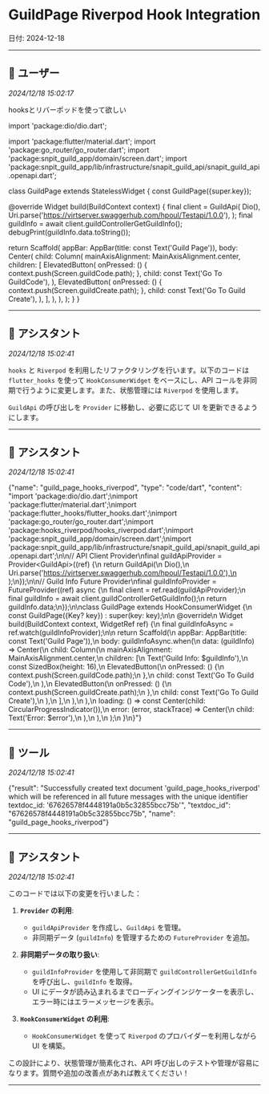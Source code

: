 # GuildPage Riverpod Hook Integration

日付: 2024-12-18

---

## 👤 ユーザー
*2024/12/18 15:02:17*

hooksとリバーポッドを使って欲しい

import 'package:dio/dio.dart';

import 'package:flutter/material.dart';
import 'package:go_router/go_router.dart';
import 'package:snpit_guild_app/domain/screen.dart';
import 'package:snpit_guild_app/lib/infrastructure/snapit_guild_api/snapit_guild_api.openapi.dart';

class GuildPage extends StatelessWidget {
  const GuildPage({super.key});

  @override
  Widget build(BuildContext context) {
  final client = GuildApi(
    Dio(),
    Uri.parse('https://virtserver.swaggerhub.com/hpoul/Testapi/1.0.0'),
  );
  final guildInfo = await client.guildControllerGetGuildInfo();
  debugPrint(guildInfo.data.toString());

  return Scaffold(
      appBar: AppBar(title: const Text('Guild Page')),
      body: Center(
        child: Column(
          mainAxisAlignment: MainAxisAlignment.center,
          children: [
            ElevatedButton(
              onPressed: () {
                context.push(Screen.guildCode.path);
              },
              child: const Text('Go To GuildCode'),
            ),
            ElevatedButton(
              onPressed: () {
                context.push(Screen.guildCreate.path);
              },
              child: const Text('Go To Guild Create'),
            ),
          ],
        ),
      ),
    );
  }
}

---

## 🤖 アシスタント
*2024/12/18 15:02:41*

`hooks` と `Riverpod` を利用したリファクタリングを行います。以下のコードは `flutter_hooks` を使って `HookConsumerWidget` をベースにし、API コールを非同期で行うように変更します。また、状態管理には `Riverpod` を使用します。

`GuildApi` の呼び出しを `Provider` に移動し、必要に応じて UI を更新できるようにします。

---

## 🤖 アシスタント
*2024/12/18 15:02:41*

{"name": "guild_page_hooks_riverpod", "type": "code/dart", "content": "import 'package:dio/dio.dart';\nimport 'package:flutter/material.dart';\nimport 'package:flutter_hooks/flutter_hooks.dart';\nimport 'package:go_router/go_router.dart';\nimport 'package:hooks_riverpod/hooks_riverpod.dart';\nimport 'package:snpit_guild_app/domain/screen.dart';\nimport 'package:snpit_guild_app/lib/infrastructure/snapit_guild_api/snapit_guild_api.openapi.dart';\n\n// API Client Provider\nfinal guildApiProvider = Provider&lt;GuildApi&gt;((ref) {\n  return GuildApi(\n    Dio(),\n    Uri.parse('https://virtserver.swaggerhub.com/hpoul/Testapi/1.0.0'),\n  );\n});\n\n// Guild Info Future Provider\nfinal guildInfoProvider = FutureProvider((ref) async {\n  final client = ref.read(guildApiProvider);\n  final guildInfo = await client.guildControllerGetGuildInfo();\n  return guildInfo.data;\n});\n\nclass GuildPage extends HookConsumerWidget {\n  const GuildPage({Key? key}) : super(key: key);\n\n  @override\n  Widget build(BuildContext context, WidgetRef ref) {\n    final guildInfoAsync = ref.watch(guildInfoProvider);\n\n    return Scaffold(\n      appBar: AppBar(title: const Text('Guild Page')),\n      body: guildInfoAsync.when(\n        data: (guildInfo) =&gt; Center(\n          child: Column(\n            mainAxisAlignment: MainAxisAlignment.center,\n            children: [\n              Text('Guild Info: $guildInfo'),\n              const SizedBox(height: 16),\n              ElevatedButton(\n                onPressed: () {\n                  context.push(Screen.guildCode.path);\n                },\n                child: const Text('Go To Guild Code'),\n              ),\n              ElevatedButton(\n                onPressed: () {\n                  context.push(Screen.guildCreate.path);\n                },\n                child: const Text('Go To Guild Create'),\n              ),\n            ],\n          ),\n        ),\n        loading: () =&gt; const Center(child: CircularProgressIndicator()),\n        error: (error, stackTrace) =&gt; Center(\n          child: Text('Error: $error'),\n        ),\n      ),\n    );\n  }\n}"}

---

## 🔧 ツール
*2024/12/18 15:02:41*

{"result": "Successfully created text document 'guild_page_hooks_riverpod' which will be referenced in all future messages with the unique identifier textdoc_id: '67626578f4448191a0b5c32855bcc75b'", "textdoc_id": "67626578f4448191a0b5c32855bcc75b", "name": "guild_page_hooks_riverpod"}

---

## 🤖 アシスタント
*2024/12/18 15:02:41*

このコードでは以下の変更を行いました：

1. **`Provider` の利用**:
   - `guildApiProvider` を作成し、`GuildApi` を管理。
   - 非同期データ (`guildInfo`) を管理するための `FutureProvider` を追加。

2. **非同期データの取り扱い**:
   - `guildInfoProvider` を使用して非同期で `guildControllerGetGuildInfo` を呼び出し、`guildInfo` を取得。
   - UI にデータが読み込まれるまでローディングインジケーターを表示し、エラー時にはエラーメッセージを表示。

3. **`HookConsumerWidget` の利用**:
   - `HookConsumerWidget` を使って `Riverpod` のプロバイダーを利用しながら UI を構築。

この設計により、状態管理が簡素化され、API 呼び出しのテストや管理が容易になります。質問や追加の改善点があれば教えてください！

---
